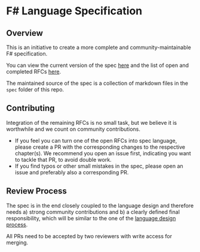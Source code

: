 # F# Language Specification

## Overview

This is an initiative to create a more complete and community-maintainable F# specification.

You can view the current version of the spec [here](https://fsharp.github.io/fslang-spec/) and the list of open and completed RFCs [here](https://fsharp.github.io/fslang-spec/rfc-status/).

The maintained source of the spec is a collection of markdown files in the `spec` folder of this repo.

## Contributing

Integration of the remaining RFCs is no small task, but we believe it is worthwhile and we count on community contributions.

- If you feel you can turn one of the open RFCs into spec language, please create a PR with the corresponding changes to the respective chapter(s). We recommend you open an issue first, indicating you want to tackle that PR, to avoid double work.
- If you find typos or other small mistakes in the spec, please open an issue and preferably also a corresponding PR.


## Review Process

The spec is in the end closely coupled to the language design and therefore needs a) strong community contributions and b) a clearly defined final responsibility, which will be similar to the one of the [language design process](https://github.com/fsharp/fslang-design?tab=readme-ov-file#who-is-in-charge).

All PRs need to be accepted by two reviewers with write access for merging.

